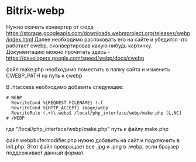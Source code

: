 # Bitrix-webp
Нужно скачать конвертер от сюда https://storage.googleapis.com/downloads.webmproject.org/releases/webp/index.html
Далее необходимо распоковать его на сайте и убедится что работает cwebp, сконвертировав какую нибудь картинку.
Документацию можно прочитать здесь - https://developers.google.com/speed/webp/docs/cwebp

файл make.php необходимо поместить в папку сайта и изменить CWEBP_PATH на путь к cwebp

В .htaccess необходимо добавить следующее:
```
# WEBP
  RewriteCond %{REQUEST_FILENAME} !-f
  RewriteCond %{HTTP_ACCEPT} image/webp
  RewriteRule (.+)\.webp$ /local/php_interface/webp/make.php [L,NC]
# /WEBP
```

где "/local/php_interface/webp/make.php" путь к файлу make.php

файл webpbufermodifier.php нужно добавить на сайт и подключить в init.php. Этот файл превращает все .jpg и .png в .webp, если браузер поддерживает данный формат.
